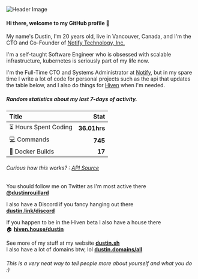 ![Header Image](https://gcs.dustin.sh/u/898e24566451c36d.png)

#### Hi there, welcome to my GitHub profile 👋 

My name's Dustin, I'm 20 years old, live in Vancouver, Canada, and I'm the CTO and Co-Founder of [Notify Technology, Inc.](https://notify.me) 

I'm a self-taught Software Engineer who is obsessed with scalable infrastructure, kubernetes is seriously part of my life now.

I'm the Full-Time CTO and Systems Administrator at [Notify](https://notify.me), but in my spare time I write a lot of code for personal projects such as the api that updates the table below, and I also do things for [Hiven](https://hiven.io) when I'm needed.

##### Random statistics about my last 7-days of activity.

| Title                                       |         Stat |
| :------------------------------------------ | -----------: |
| :hourglass_flowing_sand: Hours Spent Coding | **36.01hrs** |
| :computer: Commands                         |      **745** |
| :hammer: Docker Builds                      |       **17** |

###### Curious how this works? : [API Source](https://dustin.rest/source)

You should follow me on Twitter as I'm most active there \
[**@dustinrouillard**](https://dustin.link/twitter)

I also have a Discord if you fancy hanging out there \
[**dustin.link/discord**](https://dustin.link/discord)

If you happen to be in the Hiven beta I also have a house there \
:house: [**hiven.house/dustin**](https://hiven.house/dustin)

See more of my stuff at my website [**dustin.sh**](https://dustin.sh) \
I also have a lot of domains btw, lol [**dustin.domains/all**](https://dustin.domains/all)

###### This is a very neat way to tell people more about yourself and what you do :)
